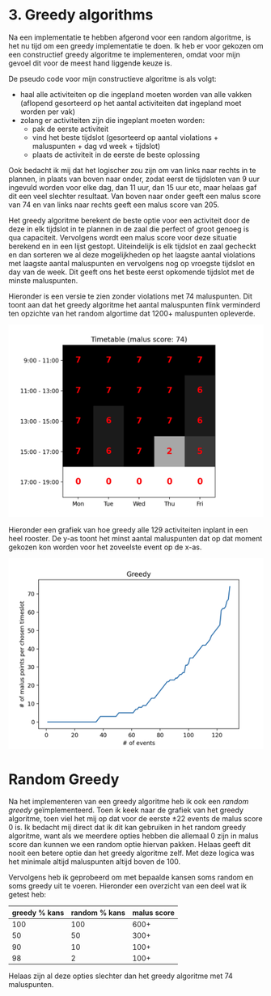 # 3. Greedy algorithms

Na een implementatie te hebben afgerond voor een random algoritme, is het nu
tijd om een greedy implementatie te doen. Ik heb er voor gekozen om een
constructief greedy algoritme te implementeren, omdat voor mijn gevoel dit voor
de meest hand liggende keuze is.

De pseudo code voor mijn constructieve algoritme is als volgt:
-  haal alle activiteiten op die ingepland moeten worden van alle vakken
   (aflopend gesorteerd op het aantal activiteiten dat ingepland moet worden per
   vak)
-  zolang er activiteiten zijn die ingeplant moeten worden:
    - pak de eerste activiteit
    - vind het beste tijdslot (gesorteerd op aantal violations + maluspunten + dag vd week + tijdslot)
    - plaats de activiteit in de eerste de beste oplossing

Ook bedacht ik mij dat het logischer zou zijn om van links naar rechts in te
plannen, in plaats van boven naar onder, zodat eerst de tijdsloten van 9 uur
ingevuld worden voor elke dag, dan 11 uur, dan 15 uur etc, maar helaas gaf dit
een veel slechter resultaat. Van boven naar onder geeft een malus score van 74
en van links naar rechts geeft een malus score van 205.

Het greedy algoritme berekent de beste optie voor een activiteit door de deze in
elk tijdslot in te plannen in de zaal die perfect of groot genoeg is qua
capaciteit. Vervolgens wordt een malus score voor deze situatie berekend en in
een lijst gestopt. Uiteindelijk is elk tijdslot en zaal gecheckt en dan sorteren
we al deze mogelijkheden op het laagste aantal violations met laagste aantal
maluspunten en vervolgens nog op vroegste tijdslot en day van de week. Dit geeft
ons het beste eerst opkomende tijdslot met de minste maluspunten.

Hieronder is een versie te zien zonder violations met 74 maluspunten. Dit toont
aan dat het greedy algoritme het aantal maluspunten flink verminderd ten
opzichte van het random algortime dat 1200+ maluspunten opleverde.

![heatmap with timetable results](./heatmap.png)

Hieronder een grafiek van hoe greedy alle 129 activiteiten inplant in een heel
rooster. De y-as toont het minst aantal maluspunten dat op dat moment gekozen
kon worden voor het zoveelste event op de x-as.

![line graph showing 129 events being scheduled](./stats.png)

# Random Greedy

Na het implementeren van een greedy algoritme heb ik ook een *random  greedy*
geïmplementeerd. Toen ik keek naar de grafiek van het greedy algoritme, toen
viel het mij op dat voor de eerste ±22 events de malus score 0 is. Ik bedacht
mij direct dat ik dit kan gebruiken in het random greedy algoritme, want als we
meerdere opties hebben die allemaal 0 zijn in malus score dan kunnen we een
random optie hiervan pakken. Helaas geeft dit nooit een betere optie dan het
greedy algoritme zelf. Met deze logica was het minimale altijd maluspunten
altijd boven de 100.

Vervolgens heb ik geprobeerd om met bepaalde kansen soms random en soms greedy
uit te voeren. Hieronder een overzicht van een deel wat ik getest heb:

| greedy % kans | random % kans | malus score |
| ------------- | ------------- | ----------- |
| 100           | 100           | 600+        |
| 50            | 50            | 300+        |
| 90            | 10            | 100+        |
| 98            | 2             | 100+        |

Helaas zijn al deze opties slechter dan het greedy algoritme met 74 maluspunten.
